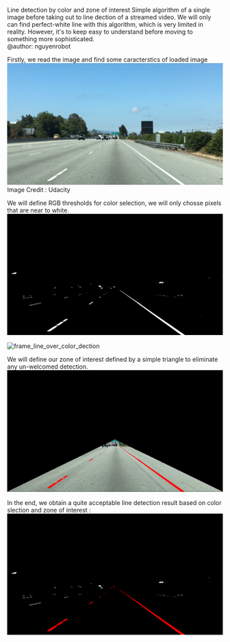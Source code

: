 Line detection by color and zone of interest Simple algorithm of a single image before taking out to line dection of a streamed video. We will only can find perfect-white line with this algorithm, which is very limited in reality. However, it's to keep easy to understand before moving to something more sophisticated.  
@author: nguyenrobot

Firstly, we read the image and find some caracterstics of loaded image
![Image Credit : Udacity](test.jpg)
Image Credit : Udacity

We will define RGB thresholds for color selection, we will only chosse pixels that are near to white.
![frame_color_selection](frame_color_selection.png)

![frame_line_over_color_dection](frame_line_over_color_dection.png)

We will define our zone of interest defined by a simple triangle to eliminate any un-welcomed detection.
![frame_zone_of_interest](frame_zone_of_interest.png)

In the end, we obtain a quite acceptable line detection result based on color slection and zone of interest :
![frame_line_dection](frame_line_dection.png)
